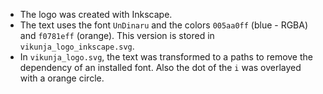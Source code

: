 * The logo was created with Inkscape.
* The text uses the font `UnDinaru` and the colors `005aa0ff` (blue - RGBA) and `f0781eff` (orange). This version is stored in `vikunja_logo_inkscape.svg`.
* In `vikunja_logo.svg`, the text was transformed to a paths to remove the dependency of an installed font. Also the dot of the `i` was overlayed with a orange circle.
